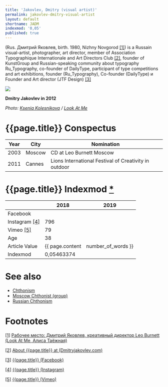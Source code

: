 ```yaml
---
title: 'Jakovlev, Dmitry (visual artist)'
permalink: jakovlev-dmitry-visual-artist
layout: default
shortname: JADM
indexmod: '0,05'
published: true
---
```


(Rus. Дмитрий Яковлев, birth. 1980, Nizhny Novgorod <span id="a1">[\[1\]](#f1)</span>) is a Russain visual-artist, photographer, art director, member of Association Typographique Internationale and Art Directors Club <span id="a2">[\[2\]](#f2)</span>, founder of KunstGroup and Russian-speaking community about typography Ru_Typography, co-founder of DailyType, participant of type competitions and art exhibitions, founder (Ru_Typography), Co-founder (DailyType) и Founder and Art director (JTF Design) <span id="a3">[\[3\]](#f3)</span>

![](/encyclopedia/images/{{page.permalink}}.jpg)

**Dmitry Jakovlev in 2012**

*Photo: [Ksenia Kolesnikova](kolesnikova-ksenia) / [Look At Me](http://www.lookatme.ru/mag/archive/experience-other/158205-rabochee-mesto-mitya-yakovlev-leo-burnett)*

# {{page.title}} Conspectus

|Year|City|Nomination|
|-|-|-|
|2003|Moscow|CD at Leo Burnett Moscow|
|2011|Cannes|Lions International Festival of Creativity in outdoor|

# {{page.title}} Indexmod [*](indexmod)

||2018|2019|
|-|-|-|
|Facebook|||
|Instagram <span id="a4">[\[4\]](#f4)</span>|796||
|Vimeo <span id="a5">[\[5\]](#f5)</span>|79||
|Age|38||
|Article Value|{{ page.content | number_of_words }}||
|Indexmod|0,05463374||

# See also

+ [Chthonism](chthonism)
+ [Moscow Chthonist (group)](moscow-chthonist-group)
+ [Russian Chthonism](russian-chthonism)

# Footnotes

[[1]](#a1) <span id="f1"></span> [Рабочее место: Дмитрий Яковлев, креативный директор Leo Burnett (Look At Me, Алиса Таёжная)](http://www.lookatme.ru/mag/archive/experience-other/158205-rabochee-mesto-mitya-yakovlev-leo-burnett)

[[2]](#a2) <span id="f2"></span> [About {{page.title}} at (Dmitryjakovlev.com)](http://www.dmitryjakovlev.com/)

[[3]](#a3) <span id="f3"></span> [{{page.title}} (Facebook)](https://www.facebook.com/dmitry.yakovlev)

[[4]](#a4) <span id="f4"></span> [{{page.title}} (Instagram)](https://www.instagram.com/kunstgroup/)

[[5]](#a5) <span id="f5"></span> [{{page.title}} (Vimeo)](https://vimeo.com/jakovlev/)
